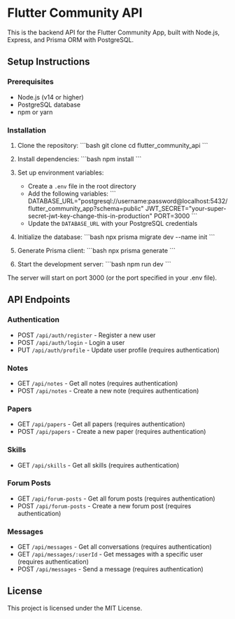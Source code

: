 # Flutter Community API

This is the backend API for the Flutter Community App, built with Node.js, Express, and Prisma ORM with PostgreSQL.

## Setup Instructions

### Prerequisites
- Node.js (v14 or higher)
- PostgreSQL database
- npm or yarn

### Installation

1. Clone the repository:
\`\`\`bash
git clone <repository-url>
cd flutter_community_api
\`\`\`

2. Install dependencies:
\`\`\`bash
npm install
\`\`\`

3. Set up environment variables:
   - Create a `.env` file in the root directory
   - Add the following variables:
\`\`\`
DATABASE_URL="postgresql://username:password@localhost:5432/flutter_community_app?schema=public"
JWT_SECRET="your-super-secret-jwt-key-change-this-in-production"
PORT=3000
\`\`\`
   - Update the `DATABASE_URL` with your PostgreSQL credentials

4. Initialize the database:
\`\`\`bash
npx prisma migrate dev --name init
\`\`\`

5. Generate Prisma client:
\`\`\`bash
npx prisma generate
\`\`\`

6. Start the development server:
\`\`\`bash
npm run dev
\`\`\`

The server will start on port 3000 (or the port specified in your .env file).

## API Endpoints

### Authentication
- POST `/api/auth/register` - Register a new user
- POST `/api/auth/login` - Login a user
- PUT `/api/auth/profile` - Update user profile (requires authentication)

### Notes
- GET `/api/notes` - Get all notes (requires authentication)
- POST `/api/notes` - Create a new note (requires authentication)

### Papers
- GET `/api/papers` - Get all papers (requires authentication)
- POST `/api/papers` - Create a new paper (requires authentication)

### Skills
- GET `/api/skills` - Get all skills (requires authentication)

### Forum Posts
- GET `/api/forum-posts` - Get all forum posts (requires authentication)
- POST `/api/forum-posts` - Create a new forum post (requires authentication)

### Messages
- GET `/api/messages` - Get all conversations (requires authentication)
- GET `/api/messages/:userId` - Get messages with a specific user (requires authentication)
- POST `/api/messages` - Send a message (requires authentication)

## License

This project is licensed under the MIT License.
